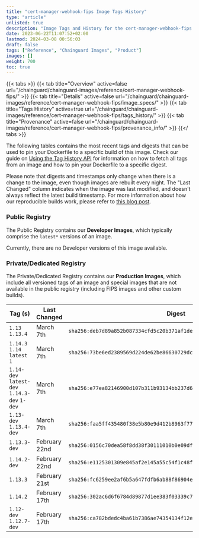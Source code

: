 ```yaml
---
title: "cert-manager-webhook-fips Image Tags History"
type: "article"
unlisted: true
description: "Image Tags and History for the cert-manager-webhook-fips Chainguard Image"
date: 2023-06-22T11:07:52+02:00
lastmod: 2024-03-08 00:56:03
draft: false
tags: ["Reference", "Chainguard Images", "Product"]
images: []
weight: 700
toc: true
---
```


{{< tabs >}}
{{< tab title="Overview" active=false url="/chainguard/chainguard-images/reference/cert-manager-webhook-fips/" >}}
{{< tab title="Details" active=false url="/chainguard/chainguard-images/reference/cert-manager-webhook-fips/image_specs/" >}}
{{< tab title="Tags History" active=true url="/chainguard/chainguard-images/reference/cert-manager-webhook-fips/tags_history/" >}}
{{< tab title="Provenance" active=false url="/chainguard/chainguard-images/reference/cert-manager-webhook-fips/provenance_info/" >}}
{{</ tabs >}}

The following tables contains the most recent tags and digests that can be used to pin your Dockerfile to a specific build of this image. Check our guide on [Using the Tag History API](/chainguard/chainguard-images/using-the-tag-history-api/) for information on how to fetch all tags from an image and how to pin your Dockerfile to a specific digest.

Please note that digests and timestamps only change when there is a change to the image, even though images are rebuilt every night. The "Last Changed" column indicates when the image was last modified, and doesn't always reflect the latest build timestamp. For more information about how our reproducible builds work, please refer to [this blog post](https://www.chainguard.dev/unchained/reproducing-chainguards-reproducible-image-builds).

### Public Registry
The Public Registry contains our **Developer Images**, which typically comprise the `latest*` versions of an image.

Currently, there are no Developer versions of this image available.

### Private/Dedicated Registry
The Private/Dedicated Registry contains our **Production Images**, which include all versioned tags of an image and special images that are not available in the public registry (including FIPS images and other custom builds).

| Tag (s)                                       | Last Changed  | Digest                                                                    |
|-----------------------------------------------|---------------|---------------------------------------------------------------------------|
|  `1.13` `1.13.4`                              | March 7th     | `sha256:deb7d89a852b087334cfd5c20b371af1de44d99efe581d23e4c7a9c58e24adcd` |
|  `1.14.3` `1.14` `latest` `1`                 | March 7th     | `sha256:73be6ed2389569d224de62be86630729dccb6c143b39fa346de880c9a4faf79c` |
|  `1.14-dev` `latest-dev` `1.14.3-dev` `1-dev` | March 7th     | `sha256:e77ea82146900d107b311b93134bb237d61a33b6630ebcc147b6d06f0aadc79d` |
|  `1.13-dev` `1.13.4-dev`                      | March 7th     | `sha256:faa5ff435480f38e5b80e9d412b8963f7757aa09457c44232f36210d9ba312e1` |
|  `1.13.3-dev`                                 | February 22nd | `sha256:0156c70dea58f8dd38f30111010b0e09df1beab59f9031e955157d513380134f` |
|  `1.14.2-dev`                                 | February 22nd | `sha256:e1125301309e845af2e145a55c54f1c48fa10d40d5806bc38c283e058481b470` |
|  `1.13.3`                                     | February 21st | `sha256:fc6259ee2af6b5a647fdfb6ab88f86904e35fee0da0abc1f816fe9f5c899f7be` |
|  `1.14.2`                                     | February 17th | `sha256:302ac6d6f6784d89877d1ee383f03339c70831aa1aedad016c98f9d3d0775a64` |
|  `1.12-dev` `1.12.7-dev`                      | February 17th | `sha256:ca782bdedc4ba61b7386ae74354134f12e469261e4aaef2434da156036c8f7dc` |

